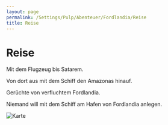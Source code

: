 ```yaml
---
layout: page
permalink: /Settings/Pulp/Abenteuer/Fordlandia/Reise
title: Reise
---
```


# Reise

Mit dem Flugzeug bis Satarem.

Von dort aus mit dem Schiff den Amazonas hinauf.

Gerüchte von verfluchtem Fordlandia.

Niemand will mit dem Schiff am Hafen von Fordlandia anlegen.

<img alt="Karte" src="{{ site.baseurl }}/assets/images/karten/fordlandia.png"/>
